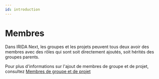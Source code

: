 ```yaml
---
id: introduction
---
```


# Membres

Dans IRIDA Next, les groupes et les projets peuvent tous deux avoir des membres avec des rôles qui sont soit directement ajoutés, soit hérités des groupes parents.

Pour plus d'informations sur l'ajout de membres de groupe et de projet, consultez [Membres de groupe et de projet](group-and-project-members)
